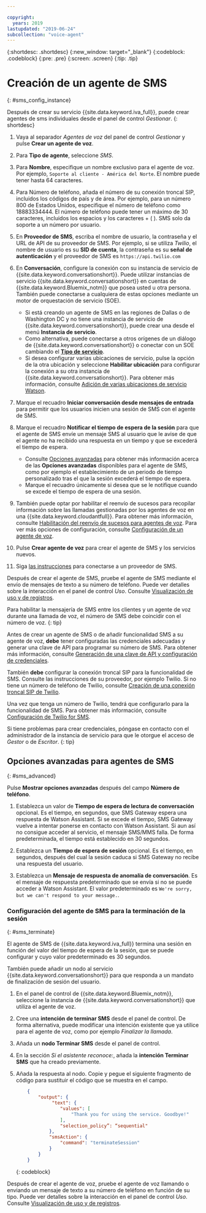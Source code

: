 ```yaml
---

copyright:
  years: 2019
lastupdated: "2019-06-24"
subcollection: "voice-agent"
---
```


{:shortdesc: .shortdesc}
{:new_window: target="_blank"}
{:codeblock: .codeblock}
{:pre: .pre}
{:screen: .screen}
{:tip: .tip}


# Creación de un agente de SMS
{: #sms_config_instance}

Después de crear su servicio {{site.data.keyword.iva_full}}, puede crear agentes de sms individuales desde el panel de control _Gestionar_.
{: shortdesc}

1. Vaya al separador _Agentes de voz_ del panel de control _Gestionar_ y pulse **Crear un agente de voz**.

1. Para **Tipo de agente**, seleccione _SMS_.

1. Para **Nombre**, especifique un nombre exclusivo para el agente de voz. Por ejemplo, `Soporte al cliente - América del Norte`. El nombre puede tener hasta 64 caracteres.

1. Para Número de teléfono, añada el número de su conexión troncal SIP, incluidos los códigos de país y de área. Por ejemplo, para un número 800 de Estados Unidos, especifique el número de teléfono como 18883334444. El número de teléfono puede tener un máximo de 30 caracteres, incluidos los espacios y los caracteres + ( ). SMS solo da soporte a un número por usuario.

1. En **Proveedor de SMS**, escriba el nombre de usuario, la contraseña y el URL de API de su proveedor de SMS. Por ejemplo, si se utiliza _Twilio_, el nombre de usuario es su **SID de cuenta**, la contraseña es su **señal de autenticación** y el proveedor de SMS es `https://api.twilio.com`

1. En **Conversación**, configure la conexión con su instancia de servicio de {{site.data.keyword.conversationshort}}. Puede utilizar instancias de servicio {{site.data.keyword.conversationshort}} en cuentas de {{site.data.keyword.Bluemix_notm}} que posea usted u otra persona. También puede conectarse a cualquiera de estas opciones mediante un motor de orquestación de servicio (SOE).

   * Si está creando un agente de SMS en las regiones de Dallas o de Washington DC y no tiene una instancia de servicio de {{site.data.keyword.conversationshort}}, puede crear una desde el menú **Instancia de servicio**.
   * Como alternativa, puede conectarse a otros orígenes de un diálogo de {{site.data.keyword.conversationshort}} o conectar con un SOE cambiando el [**Tipo de servicio**](/docs/services/voice-agent?topic=voice-agent-other_service#other_service).
   * Si desea configurar varias ubicaciones de servicio, pulse la opción de la otra ubicación y seleccione **Habilitar ubicación** para configurar la conexión a su otra instancia de {{site.data.keyword.conversationshort}}. Para obtener más información, consulte [Adición de varias ubicaciones de servicio Watson](/docs/services/voice-agent?topic=voice-agent-disaster-recovery#add_location).

1. Marque el recuadro **Iniciar conversación desde mensajes de entrada** para permitir que los usuarios inicien una sesión de SMS con el agente de SMS.

1. Marque el recuadro **Notificar el tiempo de espera de la sesión** para que el agente de SMS envíe un mensaje SMS al usuario que le avise de que el agente no ha recibido una respuesta en un tiempo y que se excederá el tiempo de espera. 

    - Consulte [Opciones avanzadas](/docs/services/voice-agent?topic=voice-agent-sms_config_instance#sms_advanced) para obtener más información acerca de las **Opciones avanzadas** disponibles para el agente de SMS, como por ejemplo el establecimiento de un periodo de tiempo personalizado tras el que la sesión excederá el tiempo de espera.
    - Marque el recuadro únicamente si desea que se le notifique cuando se excede el tiempo de espera de una sesión.

1. También puede optar por habilitar el reenvío de sucesos para recopilar información sobre las llamadas gestionadas por los agentes de voz en una {{site.data.keyword.cloudantfull}}. Para obtener más información, consulte [Habilitación del reenvío de sucesos para agentes de voz](/docs/services/voice-agent?topic=voice-agent-event_forwarding). Para ver más opciones de configuración, consulte [Configuración de un agente de voz](/docs/services/voice-agent?topic=voice-agent-managing#configure_va).

1.  Pulse **Crear agente de voz** para crear el agente de SMS y los servicios nuevos.

1. Siga [las instrucciones](/docs/services/voice-agent?topic=voice-agent-connect-sms) para conectarse a un proveedor de SMS.

Después de crear el agente de SMS, pruebe el agente de SMS mediante el envío de mensajes de texto a su número de teléfono. Puede ver detalles sobre la interacción en el panel de control _Uso_. Consulte [Visualización de uso y de registros](/docs/services/voice-agent?topic=voice-agent-logging).

Para habilitar la mensajería de SMS entre los clientes y un agente de voz durante una llamada de voz, el número de SMS debe coincidir con el número de voz.
{: tip}

Antes de crear un agente de SMS o de añadir funcionalidad SMS a su agente de voz, **debe** tener configuradas las credenciales adecuadas y generar una clave de API para programar su número de SMS. Para obtener más información, consulte [Generación de una clave de API y configuración de credenciales](/docs/services/voice-agent?topic=voice-agent-connect-sms#sms_access).

También **debe** configurar la conexión troncal SIP para la funcionalidad de SMS. Consulte las instrucciones de su proveedor, por ejemplo Twilio. Si no tiene un número de teléfono de Twilio, consulte [Creación de una conexión troncal SIP de Twilio](/docs/services/voice-agent?topic=voice-agent-connect#twilio-setup).

Una vez que tenga un número de Twilio, tendrá que configurarlo para la funcionalidad de SMS. Para obtener más información, consulte [Configuración de Twilio for SMS](/docs/services/voice-agent?topic=voice-agent-connect-sms#twilio-setup).

Si tiene problemas para crear credenciales, póngase en contacto con el administrador de la instancia de servicio para que le otorgue el acceso de *Gestor* o de *Escritor*.
{: tip}

## Opciones avanzadas para agentes de SMS
{: #sms_advanced}

Pulse **Mostrar opciones avanzadas** después del campo **Número de teléfono**.

1. Establezca un valor de **Tiempo de espera de lectura de conversación** opcional. Es el tiempo, en segundos, que SMS Gateway espera una respuesta de Watson Assistant. Si se excede el tiempo, SMS Gateway vuelve a intentar ponerse en contacto con Watson Assistant. Si aun así no consigue acceder al servicio, el mensaje SMS/MMS falla. De forma predeterminada, el tiempo está establecido en 30 segundos.

1. Establezca un **Tiempo de espera de sesión** opcional. Es el tiempo, en segundos, después del cual la sesión caduca si SMS Gateway no recibe una respuesta del usuario.

1. Establezca un **Mensaje de respuesta de anomalía de conversación**. Es el mensaje de respuesta predeterminado que se envía si no se puede acceder a Watson Assistant. El valor predeterminado es `We're sorry, but we can't respond to your message.`.

### Configuración del agente de SMS para la terminación de la sesión
{: #sms_terminate}

El agente de SMS de {{site.data.keyword.iva_full}} termina una sesión en función del valor del tiempo de espera de la sesión, que se puede configurar y cuyo valor predeterminado es 30 segundos. 

También puede añadir un nodo al servicio {{site.data.keyword.conversationshort}} para que responda a un mandato de finalización de sesión del usuario. 

1. En el panel de control de {{site.data.keyword.Bluemix_notm}}, seleccione la instancia de {{site.data.keyword.conversationshort}} que utiliza el agente de voz.

1. Cree una **intención de terminar SMS** desde el panel de control. De forma alternativa, puede modificar una intención existente que ya utilice para el agente de voz, como por ejemplo _Finalizar la llamada_.

1. Añada un **nodo Terminar SMS** desde el panel de control.

1. En la sección _Si el asistente reconoce:_, añada la **intención Terminar SMS** que ha creado previamente.

1. Añada la respuesta al nodo. Copie y pegue el siguiente fragmento de código para sustituir el código que se muestra en el campo.

    ```json
        {
            "output": {
                 "text": {
                    "values": [
                        "Thank you for using the service. Goodbye!"
                    ],
                    "selection_policy”: “sequential"
                },
                "smsAction": {
                    "command": "terminateSession"
                }
            }
        }
    ```
    {: codeblock}

Después de crear el agente de voz, pruebe el agente de voz llamando o enviando un mensaje de texto a su número de teléfono en función de su tipo. Puede ver detalles sobre la interacción en el panel de control _Uso_. Consulte [Visualización de uso y de registros](/docs/services/voice-agent?topic=voice-agent-logging).
